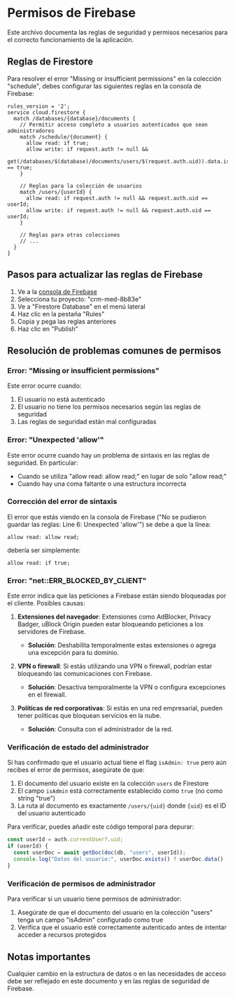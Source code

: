 

# Permisos de Firebase

Este archivo documenta las reglas de seguridad y permisos necesarios para el correcto funcionamiento de la aplicación.

## Reglas de Firestore

Para resolver el error "Missing or insufficient permissions" en la colección "schedule", debes configurar las siguientes reglas en la consola de Firebase:

```
rules_version = '2';
service cloud.firestore {
  match /databases/{database}/documents {
    // Permitir acceso completo a usuarios autenticados que sean administradores
    match /schedule/{document} {
      allow read: if true;
      allow write: if request.auth != null && 
        get(/databases/$(database)/documents/users/$(request.auth.uid)).data.isAdmin == true;
    }
    
    // Reglas para la colección de usuarios
    match /users/{userId} {
      allow read: if request.auth != null && request.auth.uid == userId;
      allow write: if request.auth != null && request.auth.uid == userId;
    }
    
    // Reglas para otras colecciones
    // ...
  }
}
```

## Pasos para actualizar las reglas de Firebase

1. Ve a la [consola de Firebase](https://console.firebase.google.com/)
2. Selecciona tu proyecto: "crm-med-8b83e"
3. Ve a "Firestore Database" en el menú lateral
4. Haz clic en la pestaña "Rules"
5. Copia y pega las reglas anteriores
6. Haz clic en "Publish"

## Resolución de problemas comunes de permisos

### Error: "Missing or insufficient permissions"

Este error ocurre cuando:
1. El usuario no está autenticado
2. El usuario no tiene los permisos necesarios según las reglas de seguridad
3. Las reglas de seguridad están mal configuradas

### Error: "Unexpected 'allow'"

Este error ocurre cuando hay un problema de sintaxis en las reglas de seguridad. En particular:
- Cuando se utiliza "allow read: allow read;" en lugar de solo "allow read;"
- Cuando hay una coma faltante o una estructura incorrecta

### Corrección del error de sintaxis

El error que estás viendo en la consola de Firebase ("No se pudieron guardar las reglas: Line 6: Unexpected 'allow'") se debe a que la línea:
```
allow read: allow read;
```
debería ser simplemente:
```
allow read: if true;
```

### Error: "net::ERR_BLOCKED_BY_CLIENT"

Este error indica que las peticiones a Firebase están siendo bloqueadas por el cliente. Posibles causas:

1. **Extensiones del navegador**: Extensiones como AdBlocker, Privacy Badger, uBlock Origin pueden estar bloqueando peticiones a los servidores de Firebase.
   - **Solución**: Deshabilita temporalmente estas extensiones o agrega una excepción para tu dominio.

2. **VPN o firewall**: Si estás utilizando una VPN o firewall, podrían estar bloqueando las comunicaciones con Firebase.
   - **Solución**: Desactiva temporalmente la VPN o configura excepciones en el firewall.

3. **Políticas de red corporativas**: Si estás en una red empresarial, pueden tener políticas que bloquean servicios en la nube.
   - **Solución**: Consulta con el administrador de la red.

### Verificación de estado del administrador

Si has confirmado que el usuario actual tiene el flag `isAdmin: true` pero aún recibes el error de permisos, asegúrate de que:

1. El documento del usuario existe en la colección `users` de Firestore
2. El campo `isAdmin` está correctamente establecido como `true` (no como string "true")
3. La ruta al documento es exactamente `/users/{uid}` donde `{uid}` es el ID del usuario autenticado

Para verificar, puedes añadir este código temporal para depurar:

```javascript
const userId = auth.currentUser?.uid;
if (userId) {
  const userDoc = await getDoc(doc(db, "users", userId));
  console.log("Datos del usuario:", userDoc.exists() ? userDoc.data() : "No existe");
}
```

### Verificación de permisos de administrador

Para verificar si un usuario tiene permisos de administrador:

1. Asegúrate de que el documento del usuario en la colección "users" tenga un campo "isAdmin" configurado como true
2. Verifica que el usuario esté correctamente autenticado antes de intentar acceder a recursos protegidos

## Notas importantes

Cualquier cambio en la estructura de datos o en las necesidades de acceso debe ser reflejado en este documento y en las reglas de seguridad de Firebase.

